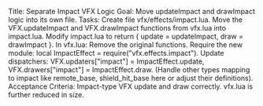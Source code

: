 Title: Separate Impact VFX Logic
Goal: Move updateImpact and drawImpact logic into its own file.
Tasks:
Create file vfx/effects/impact.lua.
Move the VFX.updateImpact and VFX.drawImpact functions from vfx.lua into 
impact.lua.
Modify impact.lua to return { update = updateImpact, draw = drawImpact }.
In vfx.lua:
Remove the original functions.
Require the new module: local ImpactEffect = 
require("vfx.effects.impact").
Update dispatchers: VFX.updaters["impact"] = ImpactEffect.update, 
VFX.drawers["impact"] = ImpactEffect.draw. (Handle other types mapping to 
impact like remote_base, shield_hit_base here or adjust their 
definitions).
Acceptance Criteria:
Impact-type VFX update and draw correctly.
vfx.lua is further reduced in size.
